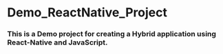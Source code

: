 # Demo_ReactNative_Project

### This is a Demo project for creating a Hybrid application using React-Native and JavaScript.
